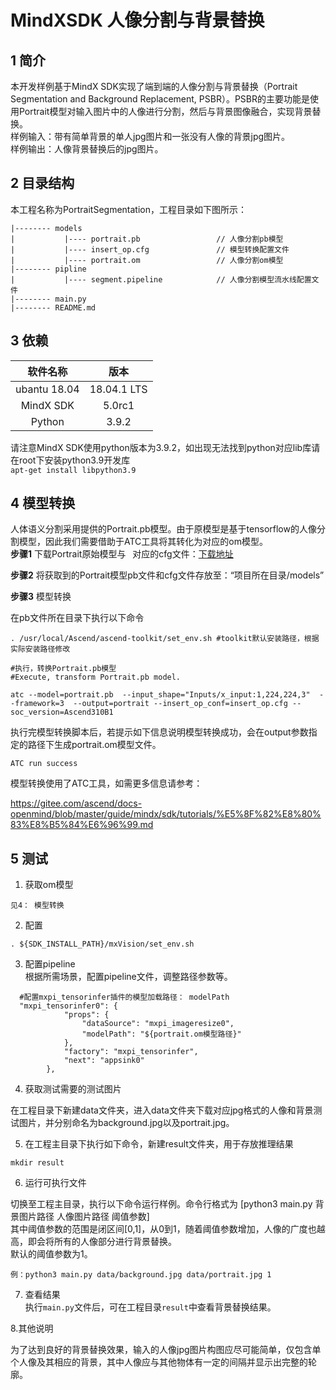 # MindXSDK 人像分割与背景替换

## 1 简介
  本开发样例基于MindX SDK实现了端到端的人像分割与背景替换（Portrait Segmentation and Background Replacement, PSBR）。PSBR的主要功能是使用Portrait模型对输入图片中的人像进行分割，然后与背景图像融合，实现背景替换。  
样例输入：带有简单背景的单人jpg图片和一张没有人像的背景jpg图片。  
样例输出：人像背景替换后的jpg图片。<br/>
## 2 目录结构
本工程名称为PortraitSegmentation，工程目录如下图所示：
```
|-------- models
|           |---- portrait.pb                 // 人像分割pb模型
|           |---- insert_op.cfg               // 模型转换配置文件
|           |---- portrait.om                 // 人像分割om模型
|-------- pipline
|           |---- segment.pipeline            // 人像分割模型流水线配置文件
|-------- main.py                             
|-------- README.md   
```
## 3 依赖

| 软件名称 | 版本   |
| :--------: | :------: |
|ubantu 18.04|18.04.1 LTS   |
|MindX SDK|5.0rc1 |
|Python| 3.9.2|

请注意MindX SDK使用python版本为3.9.2，如出现无法找到python对应lib库请在root下安装python3.9开发库  
`apt-get install libpython3.9`
## 4 模型转换
人体语义分割采用提供的Portrait.pb模型。由于原模型是基于tensorflow的人像分割模型，因此我们需要借助于ATC工具将其转化为对应的om模型。  
**步骤1**  下载Portrait原始模型与&ensp; 对应的cfg文件：[下载地址](https://mindx.sdk.obs.cn-north-4.myhuaweicloud.com/mindxsdk-referenceapps%20/contrib/PortraitSegmentation/model.zip)      

**步骤2**  将获取到的Portrait模型pb文件和cfg文件存放至：“项目所在目录/models”  

**步骤3**  模型转换  

在pb文件所在目录下执行以下命令  
```
. /usr/local/Ascend/ascend-toolkit/set_env.sh #toolkit默认安装路径，根据实际安装路径修改

#执行，转换Portrait.pb模型
#Execute, transform Portrait.pb model.
  
atc --model=portrait.pb  --input_shape="Inputs/x_input:1,224,224,3"  --framework=3  --output=portrait --insert_op_conf=insert_op.cfg --soc_version=Ascend310B1 
```
执行完模型转换脚本后，若提示如下信息说明模型转换成功，会在output参数指定的路径下生成portrait.om模型文件。  
```
ATC run success  
```
模型转换使用了ATC工具，如需更多信息请参考：  

https://gitee.com/ascend/docs-openmind/blob/master/guide/mindx/sdk/tutorials/%E5%8F%82%E8%80%83%E8%B5%84%E6%96%99.md

## 5 测试

1. 获取om模型   
```
见4： 模型转换
```
2. 配置
```   
. ${SDK_INSTALL_PATH}/mxVision/set_env.sh
```
3. 配置pipeline  
根据所需场景，配置pipeline文件，调整路径参数等。
```
  #配置mxpi_tensorinfer插件的模型加载路径： modelPath
  "mxpi_tensorinfer0": {
            "props": {
                "dataSource": "mxpi_imageresize0",
                "modelPath": "${portrait.om模型路径}"
            },
            "factory": "mxpi_tensorinfer",
            "next": "appsink0"
        },
```
4. 获取测试需要的测试图片  

在工程目录下新建data文件夹，进入data文件夹下载对应jpg格式的人像和背景测试图片，并分别命名为background.jpg以及portrait.jpg。


5. 在工程主目录下执行如下命令，新建result文件夹，用于存放推理结果

```
mkdir result
```

6. 运行可执行文件

切换至工程主目录，执行以下命令运行样例。命令行格式为 [python3 main.py 背景图片路径 人像图片路径 阈值参数]  
其中阈值参数的范围是闭区间[0,1]，从0到1，随着阈值参数增加，人像的广度也越高，即会将所有的人像部分进行背景替换。  
默认的阈值参数为1。

```
例：python3 main.py data/background.jpg data/portrait.jpg 1
```

7. 查看结果  
执行`main.py`文件后，可在工程目录`result`中查看背景替换结果。


8.其他说明


为了达到良好的背景替换效果，输入的人像jpg图片构图应尽可能简单，仅包含单个人像及其相应的背景，其中人像应与其他物体有一定的间隔并显示出完整的轮廓。
